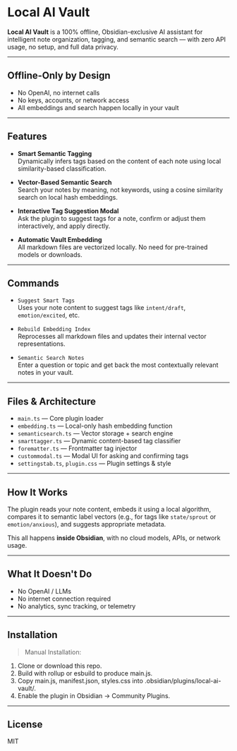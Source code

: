 # Local AI Vault

**Local AI Vault** is a 100% offline, Obsidian-exclusive AI assistant for intelligent note organization, tagging, and semantic search — with zero API usage, no setup, and full data privacy.

---

## Offline-Only by Design

- No OpenAI, no internet calls
- No keys, accounts, or network access
- All embeddings and search happen locally in your vault

---

## Features

- **Smart Semantic Tagging**  
  Dynamically infers tags based on the content of each note using local similarity-based classification.

- **Vector-Based Semantic Search**  
  Search your notes by meaning, not keywords, using a cosine similarity search on local hash embeddings.

- **Interactive Tag Suggestion Modal**  
  Ask the plugin to suggest tags for a note, confirm or adjust them interactively, and apply directly.

- **Automatic Vault Embedding**  
  All markdown files are vectorized locally. No need for pre-trained models or downloads.

---

## Commands

- `Suggest Smart Tags`  
  Uses your note content to suggest tags like `intent/draft`, `emotion/excited`, etc.

- `Rebuild Embedding Index`  
  Reprocesses all markdown files and updates their internal vector representations.

- `Semantic Search Notes`  
  Enter a question or topic and get back the most contextually relevant notes in your vault.

---

## Files & Architecture

- `main.ts` — Core plugin loader
- `embedding.ts` — Local-only hash embedding function
- `semanticsearch.ts` — Vector storage + search engine
- `smarttagger.ts` — Dynamic content-based tag classifier
- `forematter.ts` — Frontmatter tag injector
- `custommodal.ts` — Modal UI for asking and confirming tags
- `settingstab.ts`, `plugin.css` — Plugin settings & style

---

## How It Works

The plugin reads your note content, embeds it using a local algorithm, compares it to semantic label vectors (e.g., for tags like `state/sprout` or `emotion/anxious`), and suggests appropriate metadata.

This all happens **inside Obsidian**, with no cloud models, APIs, or network usage.

---

## What It Doesn't Do

- No OpenAI / LLMs
- No internet connection required
- No analytics, sync tracking, or telemetry

---

## Installation

> Manual Installation:
1. Clone or download this repo.
2. Build with rollup or esbuild to produce main.js.
3. Copy main.js, manifest.json, styles.css into .obsidian/plugins/local-ai-vault/.
4. Enable the plugin in Obsidian → Community Plugins.

---

## License

MIT

